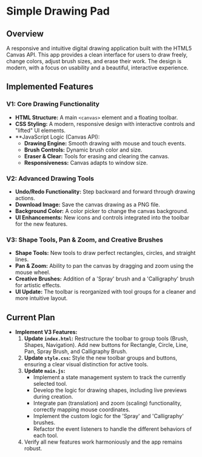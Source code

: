 # Simple Drawing Pad

## Overview

A responsive and intuitive digital drawing application built with the HTML5 Canvas API. This app provides a clean interface for users to draw freely, change colors, adjust brush sizes, and erase their work. The design is modern, with a focus on usability and a beautiful, interactive experience.

## Implemented Features

### V1: Core Drawing Functionality

*   **HTML Structure:** A main `<canvas>` element and a floating toolbar.
*   **CSS Styling:** A modern, responsive design with interactive controls and "lifted" UI elements.
*   **JavaScript Logic (Canvas API):
    *   **Drawing Engine:** Smooth drawing with mouse and touch events.
    *   **Brush Controls:** Dynamic brush color and size.
    *   **Eraser & Clear:** Tools for erasing and clearing the canvas.
    *   **Responsiveness:** Canvas adapts to window size.

### V2: Advanced Drawing Tools

*   **Undo/Redo Functionality:** Step backward and forward through drawing actions.
*   **Download Image:** Save the canvas drawing as a PNG file.
*   **Background Color:** A color picker to change the canvas background.
*   **UI Enhancements:** New icons and controls integrated into the toolbar for the new features.

### V3: Shape Tools, Pan & Zoom, and Creative Brushes

*   **Shape Tools:** New tools to draw perfect rectangles, circles, and straight lines.
*   **Pan & Zoom:** Ability to pan the canvas by dragging and zoom using the mouse wheel.
*   **Creative Brushes:** Addition of a 'Spray' brush and a 'Calligraphy' brush for artistic effects.
*   **UI Update:** The toolbar is reorganized with tool groups for a cleaner and more intuitive layout.

## Current Plan

*   **Implement V3 Features:**
    1.  **Update `index.html`:** Restructure the toolbar to group tools (Brush, Shapes, Navigation). Add new buttons for Rectangle, Circle, Line, Pan, Spray Brush, and Calligraphy Brush.
    2.  **Update `style.css`:** Style the new toolbar groups and buttons, ensuring a clear visual distinction for active tools.
    3.  **Update `main.js`:**
        *   Implement a state management system to track the currently selected tool.
        *   Develop the logic for drawing shapes, including live previews during creation.
        *   Integrate pan (translation) and zoom (scaling) functionality, correctly mapping mouse coordinates.
        *   Implement the custom logic for the 'Spray' and 'Calligraphy' brushes.
        *   Refactor the event listeners to handle the different behaviors of each tool.
    4.  Verify all new features work harmoniously and the app remains robust.